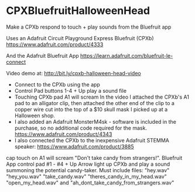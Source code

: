# CPXBluefruitHalloweenHead
Make a CPXb respond to touch + play sounds from the Bluefruit app

Uses an Adafruit Circuit Playground Express Bluefruit (CPXb)
https://www.adafruit.com/product/4333

And the Adafruit Bluefruit App
https://learn.adafruit.com/bluefruit-le-connect

Video demo at: http://bit.ly/cpxb-halloween-head-video


- Connect to the CPXb using the app
- Control Pad buttons 1-4 + Up play a sound file
- Touching CPXb pad A1 will scream
In the video I attached the CPXb's A1 pad to an alligator clip, then attached the other end of the clip to a copper wire cut into the top of a $10 skull mask I picked up at a Halloween shop.
- I also added an Adafruit MonsterM4sk - software is included in the purchase, so no additional code required for the mask.
https://www.adafruit.com/product/4343
- I also connected the CPXb to the inexpensive Adafruit STEMMA speaker:
https://www.adafruit.com/product/3885

cap touch on A1 will scream "Don't take candy from strangers!". Bluefruit App control pad #1 - #4 + Up Arrow light up CPXb and play a sound summoning the potential candy-taker.
Must include files:
"hey.wav"
"hey_you.wav"
"take_candy.wav"
"theres_candy_in_my_head.wav"
"open_my_head.wav"
   and
"ah_dont_take_candy_from_strangers.wav"
